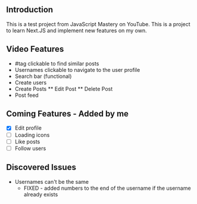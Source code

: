 ## Introduction

This is a test project from JavaScript Mastery on YouTube. This is a project to learn Next.JS and implement new features on my own.

## Video Features

* #tag clickable to find similar posts
* Usernames clickable to navigate to the user profile
* Search bar (functional)
* Create users
* Create Posts
** Edit Post
** Delete Post
* Post feed
      
## Coming Features - Added by me

- [x] Edit profile
- [ ] Loading icons
- [ ] Like posts
- [ ] Follow users

## Discovered Issues

* Usernames can't be the same
  * FIXED - added numbers to the end of the username if the username already exists

